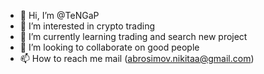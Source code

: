 - 👋 Hi, I’m @TeNGaP
- 👀 I’m interested in crypto trading
- 🌱 I’m currently learning trading and search new project
- 💞️ I’m looking to collaborate on good people
- 📫 How to reach me mail (abrosimov.nikitaa@gmail.com)

<!---
TeNGaP/TeNGaP is a ✨ special ✨ repository because its `README.md` (this file) appears on your GitHub profile.
You can click the Preview link to take a look at your changes.
--->
